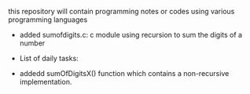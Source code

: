 this repository will contain
programming notes or codes using
various programming languages

- added sumofdigits.c: c module using recursion to sum the digits of a number

* List of daily tasks:
- addedd sumOfDigitsX() function which contains a non-recursive implementation.
